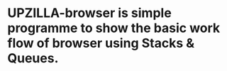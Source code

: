 # UPZILLA-browser is simple programme to show the basic work flow of browser using Stacks & Queues.
